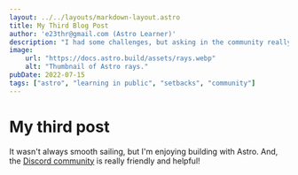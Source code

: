 ```yaml
---
layout: ../../layouts/markdown-layout.astro
title: My Third Blog Post
author: 'e23thr@gmail.com (Astro Learner)'
description: "I had some challenges, but asking in the community really helped!"
image:
    url: "https://docs.astro.build/assets/rays.webp"
    alt: "Thumbnail of Astro rays."
pubDate: 2022-07-15
tags: ["astro", "learning in public", "setbacks", "community"]
---
```

# My third post

It wasn't always smooth sailing, but I'm enjoying building with Astro. And, the [Discord community](https://astro.build/chat) is really friendly and helpful!